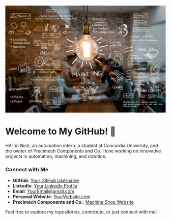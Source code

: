 ![Cover Image](assets/Cover.jpeg)

# Welcome to My GitHub! 👋

Hi! I'm Nish, an automation intern, a student at Concordia University, and the owner of Precimech Components and Co. I love working on innovative projects in automation, machining, and robotics.

### Connect with Me

- **GitHub**: [Your GitHub Username](https://github.com/YourGitHubUsername)
- **LinkedIn**: [Your LinkedIn Profile](https://www.linkedin.com/in/YourLinkedInProfile)
- **Email**: [YourEmail@gmail.com](mailto:YourEmail@gmail.com)
- **Personal Website**: [YourWebsite.com](https://YourWebsite.com)
- **Precimech Components and Co.**: [Machine Shop Website](https://MachineShopWebsite.com)

Feel free to explore my repositories, contribute, or just connect with me!
